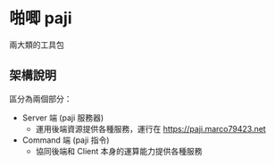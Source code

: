 # 啪唧 paji

兩大類的工具包

## 架構說明

區分為兩個部分：

* Server 端 (paji 服務器)
    * 運用後端資源提供各種服務，運行在 https://paji.marco79423.net
* Command 端 (paji 指令)
    * 協同後端和 Client 本身的運算能力提供各種服務
